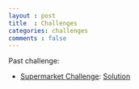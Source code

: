 ```yaml
---
layout : post
title  : Challenges
categories: challenges
comments : false
---
```


Past challenge:

- [Supermarket Challenge](./SupermarketChallenge): [Solution](./SupermarketChallenge/solution.py)

